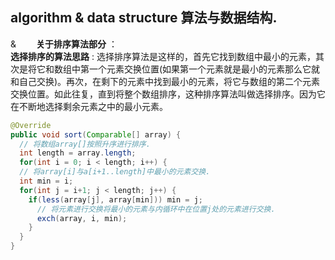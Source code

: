 ## algorithm & data structure 算法与数据结构.
&&emsp;&emsp; __关于排序算法部分__ ：<br>
__选择排序的算法思路__ : 选择排序算法是这样的，首先它找到数组中最小的元素，其次是将它和数组中第一个元素交换位置(如果第一个元素就是最小的元素那么它就和自己交换)。再次，在剩下的元素中找到最小的元素，将它与数组的第二个元素交换位置。如此往复，直到将整个数组排序，这种排序算法叫做选择排序。因为它在不断地选择剩余元素之中的最小元素。<br>
```java
@Override
public void sort(Comparable[] array) {
  // 将数组array[]按照升序进行排序.
  int length = array.length;
  for(int i = 0; i < length; i++) {
  // 将array[i]与a[i+1..length]中最小的元素交换.
  int min = i;
  for(int j = i+1; j < length; j++) {
    if(less(array[j], array[min])) min = j;
      // 将元素进行交换将最小的元素与内循环中在位置j处的元素进行交换.
      exch(array, i, min);
    }
  }
}
```
